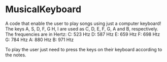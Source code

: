 # MusicalKeyboard
A code that enable the user to play songs using just a computer keyboard!
The keys A, S, D, F, G H, I are used as C, D, E, F, G, A and B, respectively. 
The frequencies are in Hertz:
C: 523 Htz
D: 587 Htz
E: 659 Htz
F: 698 Htz
G: 784 Htz
A: 880 Htz
B: 971 Htz

To play the user just need to press the keys on their keyboard according to the notes.
